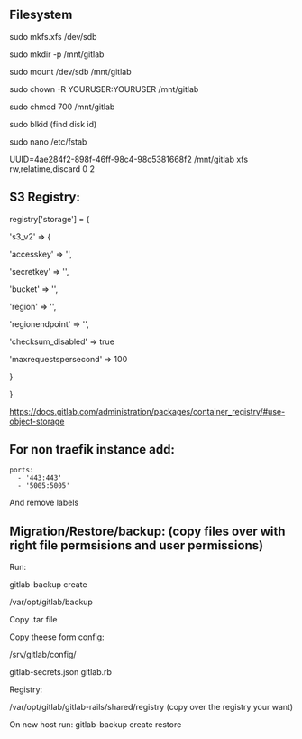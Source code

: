 ## Filesystem

sudo mkfs.xfs /dev/sdb

sudo mkdir -p /mnt/gitlab

sudo mount /dev/sdb /mnt/gitlab

sudo chown -R YOURUSER:YOURUSER /mnt/gitlab

sudo chmod 700 /mnt/gitlab

sudo blkid (find disk id)	

sudo nano /etc/fstab

UUID=4ae284f2-898f-46ff-98c4-98c5381668f2    /mnt/gitlab   xfs    rw,relatime,discard   0    2


## S3 Registry:

registry['storage'] = {

 's3_v2' => {
 
   'accesskey' => '<s3-access-key>',
   
   'secretkey' => '<s3-secret-key-for-access-key>',
   
   'bucket' => '<your-s3-bucket>',
   
   'region' => '<your-s3-region>',
   
   'regionendpoint' => '<your-s3-regionendpoint>',
   
   'checksum_disabled' => true
   
   'maxrequestspersecond' => 100
   
 }
 
}

https://docs.gitlab.com/administration/packages/container_registry/#use-object-storage



## For non traefik instance add:

    ports:
      - '443:443'
      - '5005:5005'

And remove labels



## Migration/Restore/backup: (copy files over with right file permsisions and user permissions)

Run: 

gitlab-backup create

/var/opt/gitlab/backup

Copy .tar file


Copy theese form config:

/srv/gitlab/config/

gitlab-secrets.json  gitlab.rb


Registry:

/var/opt/gitlab/gitlab-rails/shared/registry (copy over the registry your want)

On new host run: gitlab-backup create restore
